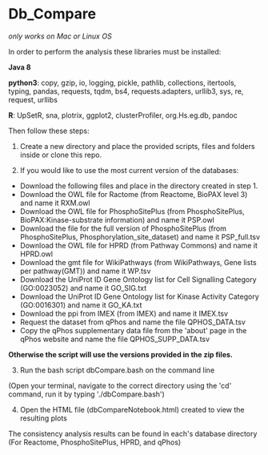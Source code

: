 # Db_Compare

*only works on Mac or Linux OS*

In order to perform the analysis these libraries must be installed:

**Java 8**

**python3**: copy, gzip, io, logging, pickle, pathlib, collections, itertools, typing, pandas, requests, tqdm, bs4, requests.adapters, urllib3, sys, re, request, urllibs

**R**: UpSetR, sna, plotrix, ggplot2, clusterProfiler, org.Hs.eg.db, pandoc

Then follow these steps:

1. Create a new directory and place the provided scripts, files and folders inside
or clone this repo.

2. If you would like to use the most current version of the databases:
* Download the following files and place in the directory created in step 1.
* Download the OWL file for Ractome (from Reactome, BioPAX level 3) and name it RXM.owl
* Download the OWL file for PhosphoSitePlus (from PhosphoSitePlus, BioPAX:Kinase-substrate information) and name it PSP.owl
* Download the file for the full version of PhosphoSitePlus (from PhosphoSitePlus, Phosphorylation_site_dataset) and name it PSP_full.tsv
* Download the OWL file for HPRD (from Pathway Commons) and name it HPRD.owl
* Download the gmt file for WikiPathways (from WikiPathways, Gene lists per pathway(GMT)) and name it WP.tsv
* Download the UniProt ID Gene Ontology list for Cell Signalling Category (GO:0023052) and name it GO_SIG.txt
* Download the UniProt ID Gene Ontology list for Kinase Activity Category (GO:0016301) and name it GO_KA.txt
* Download the ppi from IMEX (from IMEX) and name it IMEX.tsv
* Request the dataset from qPhos and name the file QPHOS_DATA.tsv
* Copy the qPhos supplementary data file from the 'about' page in the qPhos website and name the file QPHOS_SUPP_DATA.tsv

**Otherwise the script will use the versions provided in the zip files.**

3. Run the bash script dbCompare.bash on the command line

(Open your terminal, navigate to the correct directory using the 'cd' command, run it by typing './dbCompare.bash')

4. Open the HTML file (dbCompareNotebook.html) created to view the resulting plots

The consistency analysis results can be found in each's database directory (For Reactome, PhosphoSitePlus, HPRD, and qPhos)
